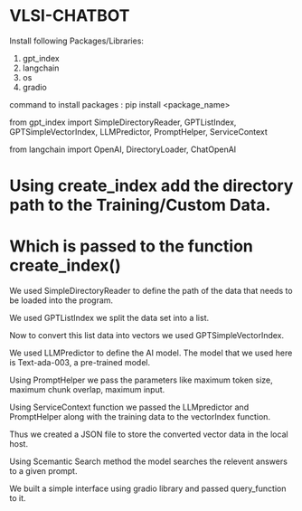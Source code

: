 # VLSI-CHATBOT

Install following Packages/Libraries:
1. gpt_index
2. langchain
3. os
4. gradio

command to install packages : pip install <package_name>

from gpt_index import SimpleDirectoryReader, GPTListIndex, GPTSimpleVectorIndex, LLMPredictor, PromptHelper, ServiceContext

from langchain import OpenAI, DirectoryLoader, ChatOpenAI

# Using create_index add the directory path to the Training/Custom Data.
# Which is passed to the function create_index()

We used SimpleDirectoryReader to define the path of the data that needs to be loaded into the program.

We used GPTListIndex we split the data set into a list.

Now to convert this list data into vectors we used GPTSimpleVectorIndex.

We used LLMPredictor to define the AI model. The model that we used here is Text-ada-003, a pre-trained model.

Using PromptHelper we pass the parameters like maximum token size, maximum chunk overlap, maximum input.

Using ServiceContext function we passed the LLMpredictor and PromptHelper along with the training data to the vectorIndex function.

Thus we created a JSON file to store the converted vector data in the local host.

Using Scemantic Search method the model searches the relevent answers to a given prompt.

We built a simple interface using gradio library and passed query_function to it.
